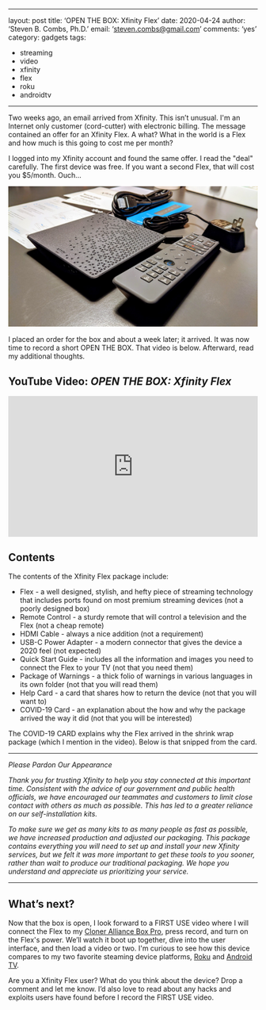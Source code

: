 
---
layout: post
title: ‘OPEN THE BOX: Xfinity Flex’
date: 2020-04-24
author: ‘Steven B. Combs, Ph.D.’
email: ‘steven.combs@gmail.com’
comments: ‘yes’
category: gadgets
tags:
- streaming
- video
- xfinity
- flex
- roku
- androidtv
---

Two weeks ago, an email arrived from Xfinity. This isn’t unusual. I'm an Internet only customer (cord-cutter) with electronic billing. The message contained an offer for an Xfinity Flex. A what? What in the world is a Flex and how much is this going to cost me per month?

I logged into my Xfinity account and found the same offer. I read the "deal" carefully. The first device was free. If you want a second Flex, that will cost you $5/month. Ouch...

![Flex and accessories](/images/posts/2020-04-24-boxopen-xfinity-flex.jpg)

I placed an order for the box and about a week later; it arrived. It was now time to record a short OPEN THE BOX. That video is below. Afterward, read my additional thoughts.

## YouTube Video: *OPEN THE BOX: Xfinity Flex*

<div style="position:relative;padding-top:56.25%;">
<p><iframe src="https://www.youtube.com/embed/GLioKkFlrqM" frameborder="0" allowfullscreen style="position:absolute;top:0;left:0;width:100%;height:100%;"></iframe></p>
</div>

## Contents

The contents of the Xfinity Flex package include:

* Flex - a well designed, stylish, and hefty piece of streaming technology that includes ports found on most premium streaming devices (not a poorly designed box)
* Remote Control - a sturdy remote that will control a television and the Flex (not a cheap remote)
* HDMI Cable - always a nice addition (not a requirement)
* USB-C Power Adapter - a modern connector that gives the device a 2020 feel (not expected)
* Quick Start Guide - includes all the information and images you need to connect the Flex to your TV (not that you need them)
* Package of Warnings - a thick folio of warnings in various languages in its own folder (not that you will read them)
* Help Card - a card that shares how to return the device (not that you will want to)
* COVID-19 Card - an explanation about the how and why the package arrived the way it did (not that you will be interested)

The COVID-19 CARD explains why the Flex arrived in the shrink wrap package (which I mention in the video). Below is that snipped from the card.

***

*Please Pardon Our Appearance*

*Thank you for trusting Xfinity to help you stay connected at this important time. Consistent with the advice of our government and public health officials, we have encouraged our teammates and customers to limit close contact with others as much as possible. This has led to a greater reliance on our self-installation kits.*

*To make sure we get as many kits to as many people as fast as possible, we have increased production and adjusted our packaging. This package contains everything you will need to set up and install your new Xfinity services, but we felt it was more important to get these tools to you sooner, rather than wait to produce our traditional packaging. We hope you understand and appreciate us prioritizing your service.*

***

## What’s next?

Now that the box is open, I look forward to a FIRST USE video where I will connect the Flex to my [Cloner Alliance Box Pro](https://www.stevencombs.com/gadgets/2020/04/21/firstuse-cloner-box-pro.html), press record, and turn on the Flex's power. We’ll watch it boot up together, dive into the user interface, and then load a video or two. I'm curious to see how this device compares to my two favorite steaming device platforms, [Roku](https://amzn.to/2Kx2unj) and [Android TV](https://amzn.to/2x2QYwH).

Are you a Xfinity Flex user? What do you think about the device? Drop a comment and let me know. I’d also love to read about any hacks and exploits users have found before I record the FIRST USE video.

